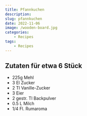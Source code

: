 ```yaml
---
title: Pfannkuchen
description: 
slug: pfannkuchen
date: 2022-11-06
image: /wooden-board.jpg
categories:
    - Recipes
tags:
    - Recipes
---
```


## Zutaten für etwa 6 Stück

- 225g Mehl
- 3 El Zucker
- 2 Tl Vanille-Zucker
- 3 Eier
- 2 gestr. Tl Backpulver
- 0.5 L Milch
- 1/4 Fl. Rumaroma